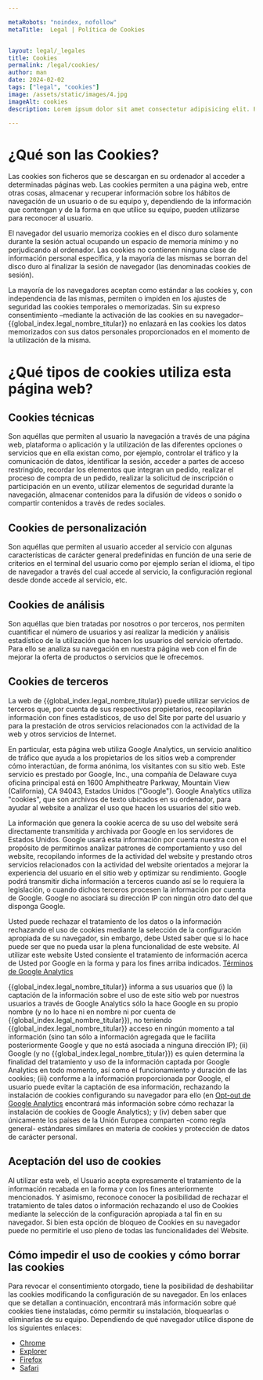 ```yaml
---

metaRobots: "noindex, nofollow"
metaTitle:  Legal | Política de Cookies 


layout: legal/_legales
title: Cookies
permalink: /legal/cookies/
author: man
date: 2024-02-02
tags: ["legal", "cookies"]
image: /assets/static/images/4.jpg
imageAlt: cookies
description: Lorem ipsum dolor sit amet consectetur adipisicing elit. Perferendis accusantium sit illo neque rem omnis quaerat, nam similique vitae delectus ad magni vel quo maxime, magnam placeat. Reprehenderit, distinctio aliquam?

---
```


# ¿Qué son las Cookies?

Las cookies son ficheros que se descargan en su ordenador al acceder a determinadas páginas web. Las cookies permiten a una página web, entre otras cosas, almacenar y recuperar información sobre los hábitos de navegación de un usuario o de su equipo y, dependiendo de la información que contengan y de la forma en que utilice su equipo, pueden utilizarse para reconocer al usuario.

El navegador del usuario memoriza cookies en el disco duro solamente durante la sesión actual ocupando un espacio de memoria mínimo y no perjudicando al ordenador. Las cookies no contienen ninguna clase de información personal específica, y la mayoría de las mismas se borran del disco duro al finalizar la sesión de navegador (las denominadas cookies de sesión).

La mayoría de los navegadores aceptan como estándar a las cookies y, con independencia de las mismas, permiten o impiden en los ajustes de seguridad las cookies temporales o memorizadas. Sin su expreso consentimiento –mediante la activación de las cookies en su navegador– {{global_index.legal_nombre_titular}} no enlazará en las cookies los datos memorizados con sus datos personales proporcionados en el momento de la utilización de la misma.

# ¿Qué tipos de cookies utiliza esta página web?

## Cookies técnicas

Son aquéllas que permiten al usuario la navegación a través de una página web, plataforma o aplicación y la utilización de las diferentes opciones o servicios que en ella existan como, por ejemplo, controlar el tráfico y la comunicación de datos, identificar la sesión, acceder a partes de acceso restringido, recordar los elementos que integran un pedido, realizar el proceso de compra de un pedido, realizar la solicitud de inscripción o participación en un evento, utilizar elementos de seguridad durante la navegación, almacenar contenidos para la difusión de vídeos o sonido o compartir contenidos a través de redes sociales.

## Cookies de personalización

Son aquéllas que permiten al usuario acceder al servicio con algunas características de carácter general predefinidas en función de una serie de criterios en el terminal del usuario como por ejemplo serían el idioma, el tipo de navegador a través del cual accede al servicio, la configuración regional desde donde accede al servicio, etc.

## Cookies de análisis

Son aquéllas que bien tratadas por nosotros o por terceros, nos permiten cuantificar el número de usuarios y así realizar la medición y análisis estadístico de la utilización que hacen los usuarios del servicio ofertado. Para ello se analiza su navegación en nuestra página web con el fin de mejorar la oferta de productos o servicios que le ofrecemos.

## Cookies de terceros

La web de {{global_index.legal_nombre_titular}} puede utilizar servicios de terceros que, por cuenta de sus respectivos propietarios, recopilarán información con fines estadísticos, de uso del Site por parte del usuario y para la prestación de otros servicios relacionados con la actividad de la web y otros servicios de Internet.

En particular, esta página web utiliza Google Analytics, un servicio analítico de tráfico que ayuda a los propietarios de los sitios web a comprender cómo interactúan, de forma anónima, los visitantes con su sitio web. Este servicio es prestado por Google, Inc., una compañía de Delaware cuya oficina principal está en 1600 Amphitheatre Parkway, Mountain View (California), CA 94043, Estados Unidos ("Google"). Google Analytics utiliza "cookies", que son archivos de texto ubicados en su ordenador, para ayudar al website a analizar el uso que hacen los usuarios del sitio web.

La información que genera la cookie acerca de su uso del website será directamente transmitida y archivada por Google en los servidores de Estados Unidos. Google usará esta información por cuenta nuestra con el propósito de permitirnos analizar patrones de comportamiento y uso del website, recopilando informes de la actividad del website y prestando otros servicios relacionados con la actividad del website orientados a mejorar la experiencia del usuario en el sitio web y optimizar su rendimiento. Google podrá transmitir dicha información a terceros cuando así se lo requiera la legislación, o cuando dichos terceros procesen la información por cuenta de Google. Google no asociará su dirección IP con ningún otro dato del que disponga Google.

Usted puede rechazar el tratamiento de los datos o la información rechazando el uso de cookies mediante la selección de la configuración apropiada de su navegador, sin embargo, debe Usted saber que si lo hace puede ser que no pueda usar la plena funcionalidad de este website. Al utilizar este website Usted consiente el tratamiento de información acerca de Usted por Google en la forma y para los fines arriba indicados. [Términos de Google Analytics](https://www.google.com/analytics/terms/es.html)

{{global_index.legal_nombre_titular}} informa a sus usuarios que (i) la captación de la información sobre el uso de este sitio web por nuestros usuarios a través de Google Analytics sólo la hace Google en su propio nombre (y no lo hace ni en nombre ni por cuenta de {{global_index.legal_nombre_titular}}), no teniendo {{global_index.legal_nombre_titular}} acceso en ningún momento a tal información (sino tan sólo a información agregada que le facilita posteriormente Google y que no está asociada a ninguna dirección IP); (ii) Google (y no {{global_index.legal_nombre_titular}}) es quien determina la finalidad del tratamiento y uso de la información captada por Google Analytics en todo momento, así como el funcionamiento y duración de las cookies; (iii) conforme a la información proporcionada por Google, el usuario puede evitar la captación de esa información, rechazando la instalación de cookies configurando su navegador para ello (en [Opt-out de Google Analytics](https://tools.google.com/dlpage/gaoptout?hl=es) encontrará más información sobre cómo rechazar la instalación de cookies de Google Analytics); y (iv) deben saber que únicamente los países de la Unión Europea comparten -como regla general- estándares similares en materia de cookies y protección de datos de carácter personal.

## Aceptación del uso de cookies

Al utilizar esta web, el Usuario acepta expresamente el tratamiento de la información recabada en la forma y con los fines anteriormente mencionados. Y asimismo, reconoce conocer la posibilidad de rechazar el tratamiento de tales datos o información rechazando el uso de Cookies mediante la selección de la configuración apropiada a tal fin en su navegador. Si bien esta opción de bloqueo de Cookies en su navegador puede no permitirle el uso pleno de todas las funcionalidades del Website.

## Cómo impedir el uso de cookies y cómo borrar las cookies

Para revocar el consentimiento otorgado, tiene la posibilidad de deshabilitar las cookies modificando la configuración de su navegador. En los enlaces que se detallan a continuación, encontrará más información sobre qué cookies tiene instaladas, cómo permitir su instalación, bloquearlas o eliminarlas de su equipo. Dependiendo de qué navegador utilice dispone de los siguientes enlaces:

- [Chrome](https://support.google.com/chrome/bin/answer.py?hl=es&amp;answer=95647)
- [Explorer](https://windows.microsoft.com/es-es/windows7/how-to-manage-cookies-in-internet-explorer-9)
- [Firefox](https://support.mozilla.org/es/kb/habilitar-y-deshabilitar-cookies-que-los-sitios-we)
- [Safari](https://support.apple.com/kb/ph5042)
